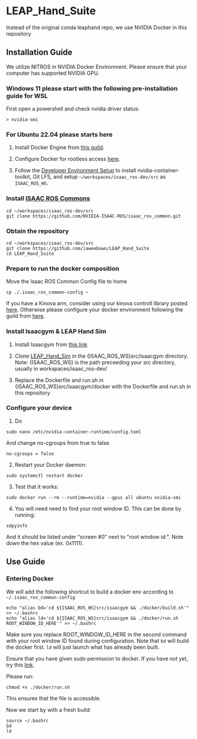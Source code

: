 # LEAP_Hand_Suite
Instead of the original conda leaphand repo, we use NVIDIA Docker in this repository

## Installation Guide
We utilize NITROS in NVIDIA Docker Environment. Please ensure that your computer has supported NVIDIA GPU.

### Windows 11 please start with the following pre-installation guide for WSL
First open a powershell and check nvidia driver status:
```
> nvidia-smi
```

### For Ubuntu 22.04 please starts here
1. Install Docker Engine from [this guild](https://docs.docker.com/engine/install/ubuntu/).

2. Configure Docker for rootless access [here](https://docs.docker.com/engine/install/linux-postinstall/).

3. Follow the [Developer Environment Setup](https://nvidia-isaac-ros.github.io/getting_started/dev_env_setup.html) to install nvidia-container-toolkit, Git LFS, and setup `~/workspaces/isaac_ros-dev/src` as `ISAAC_ROS_WS`.

### Install [ISAAC ROS Commons](https://github.com/NVIDIA-ISAAC-ROS/isaac_ros_common)
```
cd ~/workspaces/isaac_ros-dev/src
git clone https://github.com/NVIDIA-ISAAC-ROS/isaac_ros_common.git
```

### Obtain the repository
```
cd ~/workspaces/isaac_ros-dev/src
git clone https://github.com/iaweebowo/LEAP_Hand_Suite
cd LEAP_Hand_Suite
```
### Prepare to run the docker composition
Move the Isaac ROS Common Config file to home
```
cp ./.isaac_ros_common-config ~
```

If you have a Kinova arm, consider using our kinova controll library posted [here](https://github.com/kczttm/ros2_kinova_ws).
Otherwise please configure your docker environment following the guild from [here](https://nvidia-isaac-ros.github.io/concepts/docker_devenv/index.html#development-environment).

### Install Isaacgym & LEAP Hand Sim
1. Install Isaacgym from [this link](https://developer.nvidia.com/isaac-gym)

2. Clone [LEAP_Hand_Sim](https://github.com/leap-hand/LEAP_Hand_Sim) in the {ISAAC_ROS_WS}src/isaacgym directory.
Note: {ISAAC_ROS_WS} is the path preceeding your src directory, usually in workspaces/isaac_ros-dev/

3. Replace the Dockerfile and run.sh in {ISAAC_ROS_WS}src/isaacgym/docker with the Dockerfile and run.sh in this repository

### Configure your device
1. Do
```
sudo nano /etc/nvidia-container-runtime/config.toml
```
And change no-cgroups from true to false
```
no-cgroups = false
```
2. Restart your Docker daemon:
```
sudo systemctl restart docker
```
3. Test that it works:
```
sudo docker run --rm --runtime=nvidia --gpus all ubuntu nvidia-smi
```
4. You will need need to find your root window ID. This can be done by running:
```
xdpyinfo
```
And it should be listed under "screen #0" next to "root window id:". Note down the hex value (ex. 0x1111).

## Use Guide
### Entering Docker
We will add the following shortcut to build a docker env according to `~/.isaac_ros_common-config`
```
echo "alias bd='cd ${ISAAC_ROS_WS}src/isaacgym && ./docker/build.sh'" >> ~/.bashrc
echo "alias ld='cd ${ISAAC_ROS_WS}src/isaacgym && ./docker/run.sh ROOT_WINDOW_ID_HERE'" >> ~/.bashrc
```
Make sure you replace ROOT_WINDOW_ID_HERE in the second command with your root window ID found during configuration.
Note that `bd` will build the docker first. `ld` will just launch what has already been built.

Ensure that you have given sudo permission to docker. If you have not yet, try this [link](https://docs.docker.com/engine/install/linux-postinstall/).

Please run:
```
chmod +x ./docker/run.sh
```

This ensures that the file is accessible. 

Now we start by with a fresh build:
```
source ~/.bashrc
bd
ld
```

